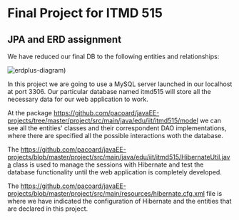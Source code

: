 # Final Project for ITMD 515

## JPA and ERD assignment

We have reduced our final DB to the following entities and relationships:

![erdplus-diagram](https://user-images.githubusercontent.com/6637058/38157993-5b20451a-3452-11e8-9259-671e1b41f0c9.png))

In this project we are going to use a MySQL server launched in our localhost at port 3306. Our particular database named itmd515 will store all the necessary data for our web application to work.

At the package https://github.com/pacoard/javaEE-projects/tree/master/project/src/main/java/edu/iit/itmd515/model we can see all the entities' classes and their correspondent DAO implementations, where there are specified all the possible interactions woth the database.

The https://github.com/pacoard/javaEE-projects/blob/master/project/src/main/java/edu/iit/itmd515/HibernateUtil.java class is used to manage the sessions with Hibernate and test the database functionality until the web application is completely developed.

The https://github.com/pacoard/javaEE-projects/blob/master/project/src/main/resources/hibernate.cfg.xml file is where we have indicated the configuration of Hibernate and the entities that are declared in this project.